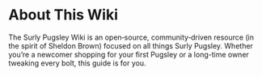 # About This Wiki

The Surly Pugsley Wiki is an open‐source, community‐driven resource (in the spirit of Sheldon Brown) focused on all things Surly Pugsley. Whether you’re a newcomer shopping for your first Pugsley or a long-time owner tweaking every bolt, this guide is for you.